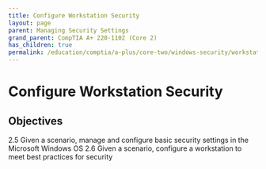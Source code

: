 ```yaml
---
title: Configure Workstation Security
layout: page
parent: Managing Security Settings
grand_parent: CompTIA A+ 220-1102 (Core 2)
has_children: true
permalink: /education/comptia/a-plus/core-two/windows-security/workstations/
---
```


# Configure Workstation Security

## Objectives

2.5 Given a scenario, manage and configure basic security settings in the Microsoft Windows OS
2.6 Given a scenario, configure a workstation to meet best practices for security

